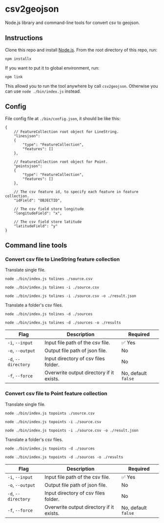 # csv2geojson

Node.js library and command-line tools for convert csv to geojson.

## Instructions

Clone this repo and install [Node.js](http://nodejs.org/).  From the root directory of this repo, run:
```
npm installx
```

If you want to put it to global environment, run:
```
npm link
```
This allowd you to run the tool anywhere by call `csv2geojson`. Otherwise you can use `node ./bin/index.js` instead.

## Config

File config file at `./bin/config.json`, it should be like this:
```
{
    // FeatureCollection root object for LineString.
    "linesjson":
    {
        "type": "FeatureCollection",
        "features": []
    },

    // FeatureCollection root object for Point.
    "pointsjson":
    {
        "type": "FeatureCollection",
        "features": []
    },

    // The csv feature id, to specify each feature in feature collection.
    "idField": "OBJECTID",

    // The csv field store longitude
    "longitudeField": "x",

    // The csv field store latitude
    "latitudeField": "y"
}
```

## Command line tools

### Convert csv file to LineString feature collection

Translate single file.

```
node ./bin/index.js tolines ./source.csv
```
```
node ./bin/index.js tolines -i ./source.csv
```
```
node ./bin/index.js tolines -i ./source.csv -o ./result.json
```

Translate a folder's csv files.

```
node ./bin/index.js tolines -d ./sources
```
```
node ./bin/index.js tolines -d ./sources -o ./results
```

|Flag|Description|Required|
|----|-----------|--------|
|`-i`, `--input`|Input file path of the csv file.| :white_check_mark: Yes|
|`-o`, `--output`|Output file path of json file.|No|
|`-d`, `--directory`|Input directory of csv files folder.|No|
|`-f`, `--force`|Overwrite output directory if it exists.|No, default `false`|

### Convert csv file to Point feature collection

Translate single file.

```
node ./bin/index.js topoints ./source.csv
```
```
node ./bin/index.js topoints -i ./source.csv
```
```
node ./bin/index.js topoints -i ./source.csv -o ./result.json
```

Translate a folder's csv files.

```
node ./bin/index.js topoints -d ./sources
```
```
node ./bin/index.js topoints -d ./sources -o ./results
```

|Flag|Description|Required|
|----|-----------|--------|
|`-i`, `--input`|Input file path of the csv file.| :white_check_mark: Yes|
|`-o`, `--output`|Output file path of json file.|No|
|`-d`, `--directory`|Input directory of csv files folder.|No|
|`-f`, `--force`|Overwrite output directory if it exists.|No, default `false`|
